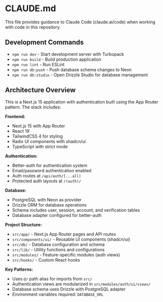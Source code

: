 # CLAUDE.md

This file provides guidance to Claude Code (claude.ai/code) when working with code in this repository.

## Development Commands

- `npm run dev` - Start development server with Turbopack
- `npm run build` - Build production application
- `npm run lint` - Run ESLint
- `npm run db:push` - Push database schema changes to Neon
- `npm run db:studio` - Open Drizzle Studio for database management

## Architecture Overview

This is a Next.js 15 application with authentication built using the App Router pattern. The stack includes:

**Frontend:**
- Next.js 15 with App Router
- React 19
- TailwindCSS 4 for styling
- Radix UI components with shadcn/ui
- TypeScript with strict mode

**Authentication:**
- Better-auth for authentication system
- Email/password authentication enabled
- Auth routes at `/api/auth/[...all]`
- Protected auth layouts at `/(auth)/`

**Database:**
- PostgreSQL with Neon as provider
- Drizzle ORM for database operations
- Schema includes user, session, account, and verification tables
- Database adapter configured for better-auth

**Project Structure:**
- `src/app/` - Next.js App Router pages and API routes
- `src/components/ui/` - Reusable UI components (shadcn/ui)
- `src/db/` - Database configuration and schema
- `src/lib/` - Utility functions and configurations
- `src/modules/` - Feature-specific modules (auth views)
- `src/hooks/` - Custom React hooks

**Key Patterns:**
- Uses `@/` path alias for imports from `src/`
- Authentication views are modularized in `src/modules/auth/ui/views/`
- Database schema uses Drizzle with PostgreSQL adapter
- Environment variables required: `DATABASE_URL`